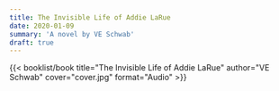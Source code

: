 ```yaml
---
title: The Invisible Life of Addie LaRue
date: 2020-01-09
summary: 'A novel by VE Schwab'
draft: true
---
```


{{< booklist/book
title="The Invisible Life of Addie LaRue"
author="VE Schwab"
cover="cover.jpg"
format="Audio" >}}
